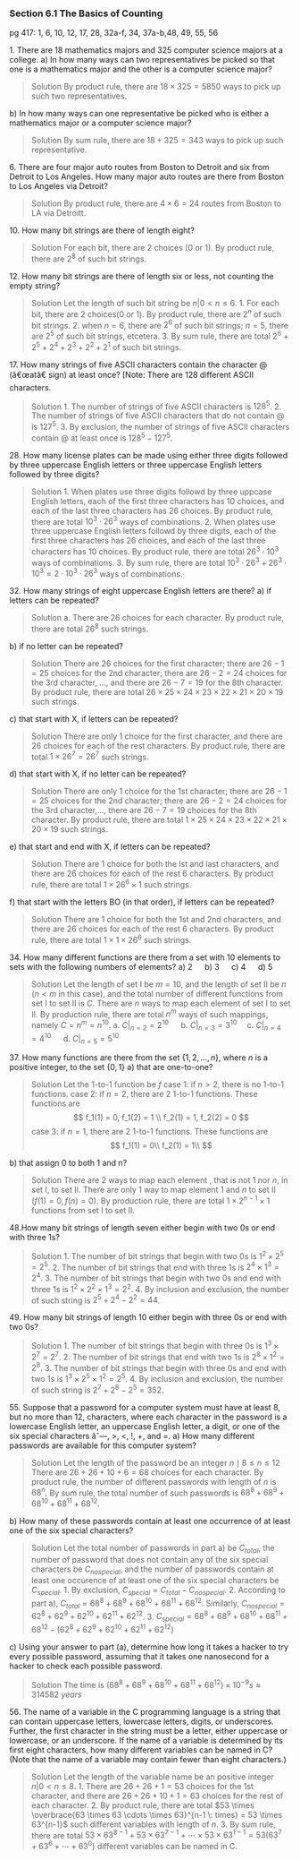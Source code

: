 ### Section 6.1 The Basics of Counting
pg 417: 1, 6, 10, 12, 17, 28, 32a-f, 34, 37a-b,48, 49, 55, 56

1\. There are 18 mathematics majors and 325 computer science majors at a college.
a) In how many ways can two representatives be picked so that one is a mathematics major and the other is a computer science major?
>Solution
By product rule, there are $18 \times 325 = 5850$ ways to pick up such two representatives.

b) In how many ways can one representative be picked who is either a mathematics major or a computer science major?
>Solution
By sum rule, there are $18 + 325 = 343$ ways to pick up such representative.

6\. There are four major auto routes from Boston to Detroit and six from Detroit to Los Angeles. How many major auto routes are there from Boston to Los Angeles via Detroit?
>Solution
By product rule, there are $4 \times 6 = 24$ routes from Boston to LA via Detroitt.

10\. How many bit strings are there of length eight?
>Solution
For each bit, there are 2 choices ($0$ or $1$). By product rule, there are $2^8$ of such bit strings.

12\. How many bit strings are there of length six or less, not counting the empty string?
>Solution
Let the length of such bit string be $n | 0 < n \leqslant 6$.
1\. For each bit, there are $2$ choices($0$ or $1$). By product rule, there are $2^n$ of such bit strings.
2\. when $n=6$, there are $2^6$ of such bit strings; $n=5$, there are $2^5$ of such bit strings, etcetera.
3\. By sum rule, there are total $2^6 + 2^5 + 2^4 + 2^3 + 2^2 + 2^1$ of such bit strings.

17\. How many strings of five ASCII characters contain the character @ (â€œatâ€ sign) at least once? [Note: There are 128 different ASCII characters.
>Solution
1\. The number of strings of five ASCII characters is $128^5$.
2\. The number of strings of five ASCII characters that do not contain @ is $127^5$.
3\. By exclusion, the number of strings of five ASCII characters contain @ at least once is $128^5-127^5$.

<!-- pagebreak -->
28\. How many license plates can be made using either three digits followed by three uppercase English letters or three uppercase English letters followed by three digits?
>Solution
1\. When plates use three digits followd by three uppcase English letters, each of the first three characters has $10$ choices, and each of the last three characters has $26$ choices. By product rule, there are total $10^3 \cdot 26^3$ ways of combinations.
2\. When plates use three uppercase English letters followd by three digits, each of the first three characters has $26$ choices, and each of the last three characters has $10$ choices. By product rule, there are total $26^3 \cdot 10^3$ ways of combinations.
3\. By sum rule, there are total $10^3 \cdot 26^3 + 26^3 \cdot 10^3 = 2 \cdot 10^3 \cdot 26^3$ ways of combinations.

32\. How many strings of eight uppercase English letters are there?
a) if letters can be repeated?
>Solution
a. There are $26$ choices for each character. By product rule, there are total $26^8$ such strings.

b) if no letter can be repeated?
>Solution
There are $26$ choices for the first character; there are $26-1=25$ choices for the 2nd character; there are $26-2=24$ choices for the 3rd character, ..., and there are $26-7=19$ for the 8th character. By product rule, there are total $26 \times 25 \times 24 \times 23 \times 22 \times 21 \times 20 \times 19$ such strings.

c) that start with X, if letters can be repeated?
>Solution
There are only $1$ choice for the first character, and there are $26$ choices for each of the rest characters. By product rule, there are total $1 \times 26^7 = 26^7$ such strings.

d) that start with X, if no letter can be repeated?
>Solution
There are only $1$ choice for the 1st character; there are $26-1=25$ choices for the 2nd character; there are $26-2=24$ choices for the 3rd character,..., there are $26-7=19$ choices for the 8th character. By product rule, there are total $1 \times 25 \times 24 \times 23\times 22\times 21 \times 20\times 19$ such strings.

e) that start and end with X, if letters can be repeated?
>Solution
There are $1$ choice for both the lst and last characters, and there are $26$ choices for each of the rest 6 characters. By product rule, there are total $1 \times 26^6 \times 1$ such strings.

f) that start with the letters BO (in that order), if letters can be repeated?
>Solution
There are $1$ choice for both the 1st and 2nd characters, and there are $26$ choices for each of the rest 6 characters. By product rule, there are total $1 \times 1 \times 26^6$ such strings.

<!-- pagebreak -->
34\. How many different functions are there from a set with $10$ elements to sets with the following numbers of elements?
a) 2 &emsp; b) 3 &emsp; c) 4 &emsp; d) 5
>Solution
Let the length of set I be $m=10$, and the length of set II be $n$ ($n<m$ in this case), and the total number of different functions from set I to set II is $C$.
There are $n$ ways to map each element of set I to set II. By production rule, there are total $n^m$ ways of such mappings, namely $C=n^m=n^{10}$.
a. $C|_{n=2} = 2^{10}$ &emsp; b. $C|_{n=3} = 3^{10}$ &emsp;c. $C|_{n=4} = 4^{10}$ &emsp; d. $C|_{n=5} = 5^{10}$

37\. How many functions are there from the set $\{1, 2,...,n\}$, where $n$ is a positive integer, to the set $\{0, 1\}$
a) that are one-to-one?
>Solution
Let the 1-to-1 function be $f$
case 1: if $n>2$, there is no 1-to-1 functions.
case 2: if $n=2$, there are $2$ 1-to-1 functions. These functions are
$$
f_1(1) = 0, f_1(2) = 1 \\
f_2(1) = 1, f_2(2) = 0
$$
case 3: if $n=1$, there are $2$ 1-to-1 functions. These functions are
$$
f_1(1) = 0\\
f_2(1) = 1\\
$$

b) that assign 0 to both 1 and n?
>Solution
There are $2$ ways to map each element , that is not $1$ nor $n$, in set I,  to set II. There are only $1$ way to map element $1$ and $n$ to set II ($f(1) = 0, f(n)=0$). By production rule, there are total $1\times 2^{n-1} \times 1$ functions from set I to set II.


48\.How many bit strings of length seven either begin with two 0s or end with three 1s?
>Solution
1\. The number of bit strings that begin with two 0s is $1^2 \times 2^5 = 2^5$.
2\. The number of bit strings that end with three 1s is $2^4 \times 1^3 = 2^4$.
3\. The number of bit strings that begin with two 0s and end with three 1s is $1^2 \times 2^2 \times 1^3 = 2^2$.
4\. By inclusion and exclusion, the number of such string is $2^5+2^4-2^2=44$.

49\. How many bit strings of length 10 either begin with three 0s or end with two 0s?
>Solution
1\. The number of bit strings that begin with three 0s is $1^3 \times 2^7 = 2^7$.
2\. The number of bit strings that end with two 1s is $2^8 \times 1^2 = 2^8$.
3\. The number of bit strings that begin with three 0s and end with two 1s is $1^3 \times 2^5 \times 1^2 = 2^5$.
4\. By inclusion and exclusion, the number of such string is $2^7+2^8-2^5=352$.

<!-- pagebreak -->
55\. Suppose that a password for a computer system must have at least 8, but no more than 12, characters, where each character in the password is a lowercase English letter, an uppercase English letter, a digit, or one of the six special characters âˆ—, >, <, !, +, and =.
a) How many different passwords are available for this computer system?
>Solution
Let the length of the password be an integer $n \mid 8 \leqslant n \leqslant 12$
There are $26+26+10+6=68$ choices for each character. By product rule, the number of different passwords with length of $n$ is $68^n$. By sum rule, the total number of such passwords is $68^8 + 68^9 + 68^{10} + 68^{11} + 68^{12}$.

b) How many of these passwords contain at least one occurrence of at least one of the six special characters?
>Solution
Let the total number of passwords in part a) be $C_{total}$, the number of password that does not contain any of the six special characters be $C_{nospecial}$, and the number of passwords contain at least one occurence of at least one of the six special characters be $C_{special}$.
1\. By exclusion, $C_{special} = C_{total} - C_{nospecial}$.
2\. According to part a), $C_{total} = 68^8 + 68^9 + 68^{10} + 68^{11} + 68^{12}$. Similarly, $C_{nospecial} = 62^8 + 62^9 + 62^{10} + 62^{11} + 62^{12}$.
3\. $C_{special} = 68^8 + 68^9 + 68^{10} + 68^{11} + 68^{12} - (62^8 + 62^9 + 62^{10} + 62^{11} + 62^{12})$

c) Using your answer to part (a), determine how long it takes a hacker to try every possible password, assuming that it takes one nanosecond for a hacker to check each possible password.
>Solution
The time is $(68^8 + 68^9 + 68^{10} + 68^{11} + 68^{12}) \times 10^{-9}s \approx 314582 \: years$

56\. The name of a variable in the C programming language is a string that can contain uppercase letters, lowercase letters, digits, or underscores. Further, the first character in the string must be a letter, either uppercase or lowercase, or an underscore. If the name of a variable is determined by its first eight characters, how many different variables can be named in C? (Note that the name of a variable may contain fewer than eight characters.)
>Solution
Let the length of the variable name be an positive integer $n |0 < n\leqslant 8$.
1\. There are $26+26+1 = 53$ choices for the 1st character, and  there are $26+26+10+1 = 63$ choices for the rest of each character.
2\. By product rule, there are total $53 \times \overbrace{63 \times 63 \cdots \times 63}^{n-1 \: times} = 53 \times 63^{n-1}$ such different variables with length of $n$.
3\. By sum rule, there are total $53 \times 63^{8-1} + 53 \times 63^{7-1} + \cdots \times 53 \times 63^{1-1} = 53(63^7 +63^6+ \cdots + 63^0)$ different variables can be named in C.
